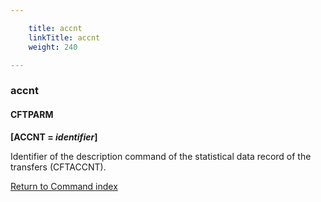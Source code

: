 ```yaml
---

    title: accnt
    linkTitle: accnt
    weight: 240

---
```

<span id="accnt"></span>

### accnt

#### CFTPARM

**\[ACCNT = *identifier*\]**

Identifier of the description command of the statistical data record
of the transfers (CFTACCNT).

[Return to Command index](../../)
